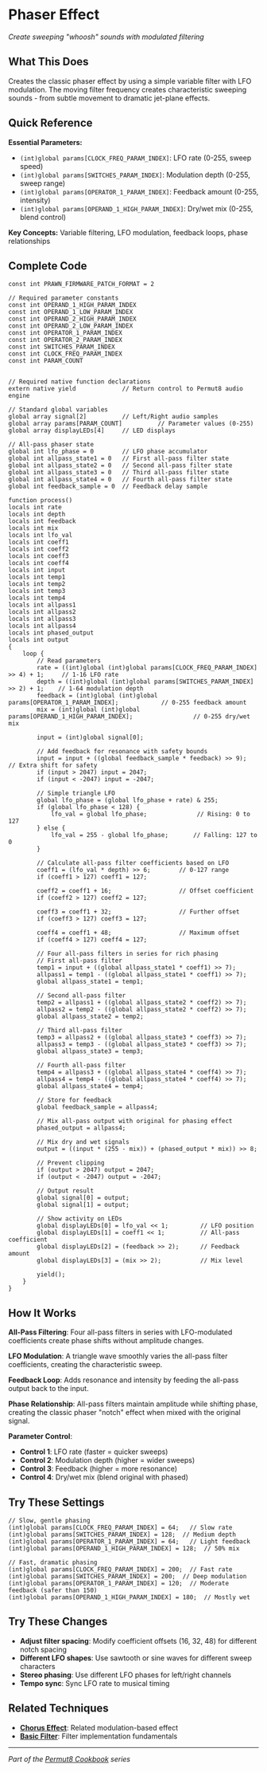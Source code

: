 # Phaser Effect

*Create sweeping "whoosh" sounds with modulated filtering*

## What This Does

Creates the classic phaser effect by using a simple variable filter with LFO modulation. The moving filter frequency creates characteristic sweeping sounds - from subtle movement to dramatic jet-plane effects.

## Quick Reference

**Essential Parameters:**
- `(int)global params[CLOCK_FREQ_PARAM_INDEX]`: LFO rate (0-255, sweep speed)
- `(int)global params[SWITCHES_PARAM_INDEX]`: Modulation depth (0-255, sweep range)
- `(int)global params[OPERATOR_1_PARAM_INDEX]`: Feedback amount (0-255, intensity)
- `(int)global params[OPERAND_1_HIGH_PARAM_INDEX]`: Dry/wet mix (0-255, blend control)

**Key Concepts:** Variable filtering, LFO modulation, feedback loops, phase relationships

## Complete Code

```impala
const int PRAWN_FIRMWARE_PATCH_FORMAT = 2

// Required parameter constants
const int OPERAND_1_HIGH_PARAM_INDEX
const int OPERAND_1_LOW_PARAM_INDEX
const int OPERAND_2_HIGH_PARAM_INDEX
const int OPERAND_2_LOW_PARAM_INDEX
const int OPERATOR_1_PARAM_INDEX
const int OPERATOR_2_PARAM_INDEX
const int SWITCHES_PARAM_INDEX
const int CLOCK_FREQ_PARAM_INDEX
const int PARAM_COUNT


// Required native function declarations
extern native yield             // Return control to Permut8 audio engine

// Standard global variables
global array signal[2]          // Left/Right audio samples
global array params[PARAM_COUNT]          // Parameter values (0-255)
global array displayLEDs[4]     // LED displays

// All-pass phaser state
global int lfo_phase = 0        // LFO phase accumulator
global int allpass_state1 = 0   // First all-pass filter state
global int allpass_state2 = 0   // Second all-pass filter state
global int allpass_state3 = 0   // Third all-pass filter state
global int allpass_state4 = 0   // Fourth all-pass filter state
global int feedback_sample = 0  // Feedback delay sample

function process()
locals int rate
locals int depth
locals int feedback
locals int mix
locals int lfo_val
locals int coeff1
locals int coeff2
locals int coeff3
locals int coeff4
locals int input
locals int temp1
locals int temp2
locals int temp3
locals int temp4
locals int allpass1
locals int allpass2
locals int allpass3
locals int allpass4
locals int phased_output
locals int output
{
    loop {
        // Read parameters
        rate = ((int)global (int)global params[CLOCK_FREQ_PARAM_INDEX] >> 4) + 1;     // 1-16 LFO rate
        depth = ((int)global (int)global params[SWITCHES_PARAM_INDEX] >> 2) + 1;    // 1-64 modulation depth
        feedback = (int)global (int)global params[OPERATOR_1_PARAM_INDEX];            // 0-255 feedback amount
        mix = (int)global (int)global params[OPERAND_1_HIGH_PARAM_INDEX];                 // 0-255 dry/wet mix
        
        input = (int)global signal[0];
        
        // Add feedback for resonance with safety bounds
        input = input + ((global feedback_sample * feedback) >> 9);  // Extra shift for safety
        if (input > 2047) input = 2047;
        if (input < -2047) input = -2047;
        
        // Simple triangle LFO
        global lfo_phase = (global lfo_phase + rate) & 255;
        if (global lfo_phase < 128) {
            lfo_val = global lfo_phase;              // Rising: 0 to 127
        } else {
            lfo_val = 255 - global lfo_phase;       // Falling: 127 to 0
        }
        
        // Calculate all-pass filter coefficients based on LFO
        coeff1 = (lfo_val * depth) >> 6;        // 0-127 range
        if (coeff1 > 127) coeff1 = 127;
        
        coeff2 = coeff1 + 16;                   // Offset coefficient
        if (coeff2 > 127) coeff2 = 127;
        
        coeff3 = coeff1 + 32;                   // Further offset
        if (coeff3 > 127) coeff3 = 127;
        
        coeff4 = coeff1 + 48;                   // Maximum offset
        if (coeff4 > 127) coeff4 = 127;
        
        // Four all-pass filters in series for rich phasing
        // First all-pass filter
        temp1 = input + ((global allpass_state1 * coeff1) >> 7);
        allpass1 = temp1 - ((global allpass_state1 * coeff1) >> 7);
        global allpass_state1 = temp1;
        
        // Second all-pass filter
        temp2 = allpass1 + ((global allpass_state2 * coeff2) >> 7);
        allpass2 = temp2 - ((global allpass_state2 * coeff2) >> 7);
        global allpass_state2 = temp2;
        
        // Third all-pass filter
        temp3 = allpass2 + ((global allpass_state3 * coeff3) >> 7);
        allpass3 = temp3 - ((global allpass_state3 * coeff3) >> 7);
        global allpass_state3 = temp3;
        
        // Fourth all-pass filter
        temp4 = allpass3 + ((global allpass_state4 * coeff4) >> 7);
        allpass4 = temp4 - ((global allpass_state4 * coeff4) >> 7);
        global allpass_state4 = temp4;
        
        // Store for feedback
        global feedback_sample = allpass4;
        
        // Mix all-pass output with original for phasing effect
        phased_output = allpass4;
        
        // Mix dry and wet signals
        output = ((input * (255 - mix)) + (phased_output * mix)) >> 8;
        
        // Prevent clipping
        if (output > 2047) output = 2047;
        if (output < -2047) output = -2047;
        
        // Output result
        global signal[0] = output;
        global signal[1] = output;
        
        // Show activity on LEDs
        global displayLEDs[0] = lfo_val << 1;         // LFO position
        global displayLEDs[1] = coeff1 << 1;          // All-pass coefficient
        global displayLEDs[2] = (feedback >> 2);      // Feedback amount
        global displayLEDs[3] = (mix >> 2);           // Mix level
        
        yield();
    }
}

```

## How It Works

**All-Pass Filtering**: Four all-pass filters in series with LFO-modulated coefficients create phase shifts without amplitude changes.

**LFO Modulation**: A triangle wave smoothly varies the all-pass filter coefficients, creating the characteristic sweep.

**Feedback Loop**: Adds resonance and intensity by feeding the all-pass output back to the input.

**Phase Relationship**: All-pass filters maintain amplitude while shifting phase, creating the classic phaser "notch" effect when mixed with the original signal.

**Parameter Control**:
- **Control 1**: LFO rate (faster = quicker sweeps)
- **Control 2**: Modulation depth (higher = wider sweeps)
- **Control 3**: Feedback (higher = more resonance)
- **Control 4**: Dry/wet mix (blend original with phased)

## Try These Settings

```impala
// Slow, gentle phasing
(int)global params[CLOCK_FREQ_PARAM_INDEX] = 64;   // Slow rate
(int)global params[SWITCHES_PARAM_INDEX] = 128;  // Medium depth
(int)global params[OPERATOR_1_PARAM_INDEX] = 64;   // Light feedback
(int)global params[OPERAND_1_HIGH_PARAM_INDEX] = 128;  // 50% mix

// Fast, dramatic phasing
(int)global params[CLOCK_FREQ_PARAM_INDEX] = 200;  // Fast rate
(int)global params[SWITCHES_PARAM_INDEX] = 200;  // Deep modulation
(int)global params[OPERATOR_1_PARAM_INDEX] = 120;  // Moderate feedback (safer than 150)
(int)global params[OPERAND_1_HIGH_PARAM_INDEX] = 180;  // Mostly wet
```

## Try These Changes

- **Adjust filter spacing**: Modify coefficient offsets (16, 32, 48) for different notch spacing
- **Different LFO shapes**: Use sawtooth or sine waves for different sweep characters
- **Stereo phasing**: Use different LFO phases for left/right channels
- **Tempo sync**: Sync LFO rate to musical timing

## Related Techniques

- **[Chorus Effect](chorus-effect.md)**: Related modulation-based effect
- **[Basic Filter](../fundamentals/basic-filter.md)**: Filter implementation fundamentals

---
*Part of the [Permut8 Cookbook](../index.md) series*